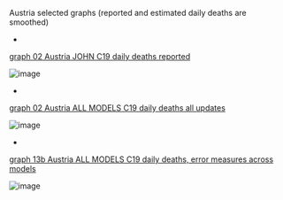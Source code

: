 Austria selected graphs (reported and estimated daily deaths are smoothed) 

*

[graph 02 Austria JOHN C19 daily deaths reported](https://github.com/pourmalek/CovidLongitudinal/blob/main/output/countries/Austria/graph%2002%20Austria%20JOHN%20C19%20daily%20deaths%20reported.pdf)

![image](https://github.com/pourmalek/CovidLongitudinal/assets/30849720/636b9e8c-a874-4c53-8d42-d441330bb0e6)

*

[graph 02 Austria ALL MODELS C19 daily deaths all updates](https://github.com/pourmalek/CovidLongitudinal/blob/main/output/countries/Austria/graph%2002%20Austria%20ALL%20MODELS%20C19%20daily%20deaths%20all%20updates.pdf)

![image](https://github.com/pourmalek/CovidLongitudinal/assets/30849720/503ca8fd-53dc-4aef-8db5-3bf52d115a46)

*

[graph 13b Austria ALL MODELS C19 daily deaths, error measures across models](https://github.com/pourmalek/CovidLongitudinal/blob/main/output/countries/Austria/graph%2013b%20Austria%20ALL%20MODELS%20C19%20daily%20deaths%2C%20error%20measures%20across%20models.pdf)

![image](https://github.com/pourmalek/CovidLongitudinal/assets/30849720/63717f8a-e383-423d-a6d9-9ac472888e5a)

